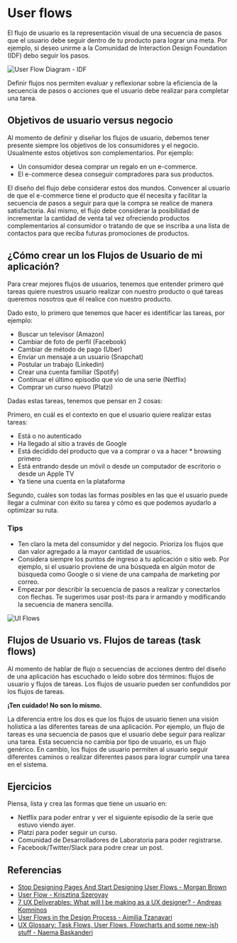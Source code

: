 # User flows

El flujo de usuario es la representación visual de una secuencia de pasos que el usuario debe seguir dentro de tu producto para lograr una meta. Por ejemplo, si deseo unirme a la Comunidad de Interaction Design Foundation (IDF) debo seguir los pasos.

![User Flow Diagram - IDF](https://public-media.interaction-design.org/images/uploads/675883078a80da923ab2cd0e2bb7cf05.jpeg)

Definir flujos nos permiten evaluar y reflexionar sobre la eficiencia de la secuencia de pasos o acciones que el usuario debe realizar para completar una tarea.

## Objetivos de usuario versus negocio
Al momento de definir y diseñar los flujos de usuario, debemos tener presente siempre los objetivos de los consumidores y el negocio. Usualmente estos objetivos son complementarios. Por ejemplo:
* Un consumidor desea comprar un regalo en un e-commerce.
* El e-commerce desea conseguir compradores para sus productos.

El diseño del flujo debe considerar estos dos mundos. Convencer al usuario de que el e-commerce tiene el producto que él necesita y facilitar la secuencia de pasos a seguir para que la compra se realice de manera satisfactoria. Así mismo, el flujo debe considerar la posibilidad de incrementar la cantidad de venta tal vez ofreciendo productos complementarios al consumidor o tratando de que se inscriba a una lista de contactos para que reciba futuras promociones de productos.

## ¿Cómo crear un los Flujos de Usuario de mi aplicación?
Para crear mejores flujos de usuarios, tenemos que entender primero qué tareas quiere nuestros usuario realizar con nuestro producto o qué tareas queremos nosotros que él realice con nuestro producto.

Dado esto, lo primero que tenemos que hacer es identificar las tareas, por ejemplo:
* Buscar un televisor (Amazon)
* Cambiar de foto de perfil (Facebook)
* Cambiar de método de pago (Uber)
* Enviar un mensaje a un usuario (Snapchat)
* Postular un trabajo (Linkedin)
* Crear una cuenta familiar (Spotify)
* Continuar el último episodio que vio de una serie (Netflix)
* Comprar un curso nuevo (Platzi)

Dadas estas tareas, tenemos que pensar en 2 cosas:

Primero, en cuál es el contexto en que el usuario quiere realizar estas tareas:
* Está o no autenticado
* Ha llegado al sitio a través de Google
* Está decidido del producto que va a comprar o va a hacer * browsing primero
* Está entrando desde un móvil o desde un computador de escritorio o desde un Apple TV
* Ya tiene una cuenta en la plataforma

Segundo, cuáles son todas las formas posibles en las que el usuario puede llegar a culminar con éxito su tarea y cómo es que podemos ayudarlo a optimizar su ruta.

### Tips
* Ten claro la meta del consumidor y del negocio. Prioriza los flujos que dan valor agregado a la mayor cantidad de usuarios.
* Considera siempre los puntos de ingreso a tu aplicación o sitio web. Por ejemplo, si el usuario proviene de una búsqueda en algún motor de búsqueda como Google o si viene de una campaña de marketing por correo.
* Empezar por describir la secuencia de pasos a realizar y conectarlos con flechas. Te sugerimos usar post-its para ir armando y modificando la secuencia de manera sencilla.

![UI Flows](https://cdn-images-1.medium.com/max/600/1*jATNVQ9OBKGwHIGKpqSAsA.png)

## Flujos de Usuario vs. Flujos de tareas (task flows)
Al momento de hablar de flujo o secuencias de acciones dentro del diseño de una aplicación has escuchado o leído sobre dos términos: flujos de usuario y flujos de tareas. Los flujos de usuario pueden ser confundidos por los flujos de tareas. 

__¡Ten cuidado! No son lo mismo.__

La diferencia entre los dos es que los flujos de usuario tienen una visión holística a las diferentes tareas de una aplicación. Por ejemplo, un flujo de tareas es una secuencia de pasos que el usuario debe seguir para realizar una tarea. Esta secuencia no cambia por tipo de usuario, es un flujo genérico. En cambio, los flujos de usuario permiten al usuario seguir diferentes caminos o realizar diferentes pasos para lograr cumplir una tarea en el sistema.

## Ejercicios
Piensa, lista y crea las formas que tiene un usuario en:
* Netflix para poder entrar y ver el siguiente episodio de la serie que estuvo viendo ayer.
* Platzi para poder seguir un curso.
* Comunidad de Desarrolladores de Laboratoria para poder registrarse.
* Facebook/Twitter/Slack para podre crear un post.


## Referencias 

* [Stop Designing Pages And Start Designing User Flows - Morgan Brown](https://www.smashingmagazine.com/2012/01/stop-designing-pages-start-designing-flows/)
* [User Flow - Krisztina Szerovay](https://uxknowledgebase.com/user-flow-496e3187842)
* [7 UX Deliverables: What will I be making as a UX designer? - Andreas Komninos](https://www.interaction-design.org/literature/article/7-ux-deliverables-what-will-i-be-making-as-a-ux-designer)
* [User Flows in the Design Process - Aimilia Tzanavari](https://blog.overflow.io/user-flows-in-the-design-process-41e6dee6d0a7)
* [UX Glossary: Task Flows, User Flows, Flowcharts and some new-ish stuff - Naema Baskanderi](https://uxplanet.org/ux-glossary-task-flows-user-flows-flowcharts-and-some-new-ish-stuff-2321044d837d)